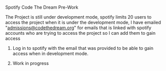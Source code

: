 Spotify Code The Dream Pre-Work

The Project is still under development mode, spotify limits 20 users to access the project when it is under the development mode, I have emailed "admissions@codethedream.org" for emails that is linked with spotify accounts who are trying to access the project so I can add them to gain access

1) Log in to spotify with the email that was provided to be able to gain access when in development mode. 

2) Work in progress

